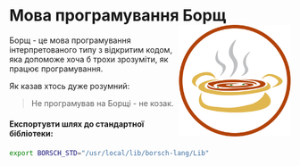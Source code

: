 Мова програмування Борщ <img width="200" src="Misc/logo.svg" align="right" />
============================================================================
Борщ - це мова програмування інтерпретованого типу з відкритим
кодом, яка допоможе хоча б трохи зрозуміти, як працює програмування.

Як казав хтось дуже розумний:
> Не програмував на Борщі - не козак.

#### Експортувти шлях до стандартної бібліотеки:
```bash
export BORSCH_STD="/usr/local/lib/borsch-lang/Lib"
```
